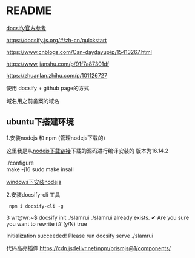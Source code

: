 # README  

[docsify官方参考](https://docsify.js.org/#/zh-cn/quickstart)  


https://docsify.js.org/#/zh-cn/quickstart

https://www.cnblogs.com/Can-daydayup/p/15413267.html

https://www.jianshu.com/p/91f7a87301df

https://zhuanlan.zhihu.com/p/101126727



使用  docsify + github page的方式  

域名用之前备案的域名  

## ubuntu下搭建环境  

1.安装nodejs  和 npm (管理nodejs下载的)

这里我是从[nodejs下载链接](http://nodejs.cn/download/)下载的源码进行编译安装的  版本为16.14.2  

./configure  
make -j16 
sudo make insall




[windows下安装nodejs](http://nodejs.cn/download/)  


2.安装docsify-cli 工具  

```
 npm i docsify-cli -g
```


3 
wr@wr:~$ docsify init ./slamrui
./slamrui already exists.
✔ Are you sure you want to rewrite it? (y/N) true

Initialization succeeded! Please run docsify serve ./slamrui




代码高亮插件
https://cdn.jsdelivr.net/npm/prismjs@1/components/

























